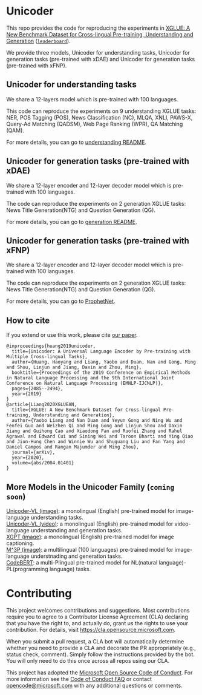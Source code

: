 # Unicoder
This repo provides the code for reproducing the experiments in [XGLUE: A New Benchmark Dataset for Cross-lingual Pre-training, Understanding and Generation](https://arxiv.org/abs/2004.01401) ([`leaderboard`](https://microsoft.github.io/XGLUE/, "https://microsoft.github.io/XGLUE/")).

We provide three models, Unicoder for understanding tasks, Unicoder for generation tasks (pre-trained with xDAE) and Unicoder for generation tasks (pre-trained with xFNP).

## Unicoder for understanding tasks
We share a 12-layers model which is pre-trained with 100 languages.

This code can reproduce the experiments on 9 understanding XGLUE tasks: NER,
POS Tagging (POS),
News Classification (NC),
MLQA,
XNLI,
PAWS-X,
Query-Ad Matching (QADSM),
Web Page Ranking (WPR),
QA Matching (QAM).

For more details, you can go to [understanding README](./understanding/README.md).

## Unicoder for generation tasks (pre-trained with xDAE)
We share a 12-layer encoder and 12-layer decoder model which is pre-trained with 100 languages.

The code can reproduce the experiments on 2 generation XGLUE tasks: News Title Generation(NTG) and Question Generation (QG).

For more details, you can go to [generation README](./generation/README.md).

## Unicoder for generation tasks (pre-trained with xFNP)
We share a 12-layer encoder and 12-layer decoder model which is pre-trained with 100 languages.

The code can reproduce the experiments on 2 generation XGLUE tasks: News Title Generation(NTG) and Question Generation (QG).

For more details, you can go to [ProphetNet](https://github.com/microsoft/ProphetNet/tree/master/xProphetNet).

## How to cite
If you extend or use this work, please cite [our paper](https://arxiv.org/abs/2004.01401).
```
@inproceedings{huang2019unicoder,
  title={Unicoder: A Universal Language Encoder by Pre-training with Multiple Cross-lingual Tasks},
  author={Huang, Haoyang and Liang, Yaobo and Duan, Nan and Gong, Ming and Shou, Linjun and Jiang, Daxin and Zhou, Ming},
  booktitle={Proceedings of the 2019 Conference on Empirical Methods in Natural Language Processing and the 9th International Joint Conference on Natural Language Processing (EMNLP-IJCNLP)},
  pages={2485--2494},
  year={2019}
}
@article{Liang2020XGLUEAN,
  title={XGLUE: A New Benchmark Dataset for Cross-lingual Pre-training, Understanding and Generation},
  author={Yaobo Liang and Nan Duan and Yeyun Gong and Ning Wu and Fenfei Guo and Weizhen Qi and Ming Gong and Linjun Shou and Daxin Jiang and Guihong Cao and Xiaodong Fan and Ruofei Zhang and Rahul Agrawal and Edward Cui and Sining Wei and Taroon Bharti and Ying Qiao and Jiun-Hung Chen and Winnie Wu and Shuguang Liu and Fan Yang and Daniel Campos and Rangan Majumder and Ming Zhou},
  journal={arXiv},
  year={2020},
  volume={abs/2004.01401}
}
```

## More Models in the Unicoder Family (`coming soon`)
[Unicoder-VL (image)](https://arxiv.org/abs/1908.06066 "https://arxiv.org/abs/2003.01473"): a monolingual (English) pre-trained model for image-language understanding tasks.  
[Unicoder-VL (video)](https://arxiv.org/abs/2002.06353 "https://arxiv.org/abs/2003.01473"): a monolingual (English) pre-trained model for video-language understanding and generation tasks.  
[XGPT (image)](https://arxiv.org/abs/2003.01473 "https://arxiv.org/abs/2003.01473"): a monolingual (English) pre-trained model for image captioning.  
[M^3P (image)](): a multilingual (100 languages) pre-trained model for image-language understnading and generation tasks.  
[CodeBERT](https://arxiv.org/abs/2002.08155 "https://arxiv.org/abs/2002.08155"): a multi-Plingual pre-trained model for NL(natural language)-PL(programming language) tasks. 

# Contributing

This project welcomes contributions and suggestions.  Most contributions require you to agree to a
Contributor License Agreement (CLA) declaring that you have the right to, and actually do, grant us
the rights to use your contribution. For details, visit https://cla.opensource.microsoft.com.

When you submit a pull request, a CLA bot will automatically determine whether you need to provide
a CLA and decorate the PR appropriately (e.g., status check, comment). Simply follow the instructions
provided by the bot. You will only need to do this once across all repos using our CLA.

This project has adopted the [Microsoft Open Source Code of Conduct](https://opensource.microsoft.com/codeofconduct/).
For more information see the [Code of Conduct FAQ](https://opensource.microsoft.com/codeofconduct/faq/) or
contact [opencode@microsoft.com](mailto:opencode@microsoft.com) with any additional questions or comments.
